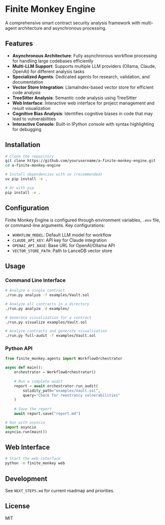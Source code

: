 # Finite Monkey Engine

A comprehensive smart contract security analysis framework with multi-agent architecture and asynchronous processing.

## Features

- **Asynchronous Architecture**: Fully asynchronous workflow processing for handling large codebases efficiently
- **Multi-LLM Support**: Supports multiple LLM providers (Ollama, Claude, OpenAI) for different analysis tasks
- **Specialized Agents**: Dedicated agents for research, validation, and documentation
- **Vector Store Integration**: LlamaIndex-based vector store for efficient code analysis
- **TreeSitter Analysis**: Semantic code analysis using TreeSitter
- **Web Interface**: Interactive web interface for project management and result visualization
- **Cognitive Bias Analysis**: Identifies cognitive biases in code that may lead to vulnerabilities
- **Interactive Console**: Built-in IPython console with syntax highlighting for debugging

## Installation

```bash
# Clone the repository
git clone https://github.com/yourusername/a-finite-monkey-engine.git
cd a-finite-monkey-engine

# Install dependencies with uv (recommended)
uv pip install -e .

# Or with pip
pip install -e .
```

## Configuration

Finite Monkey Engine is configured through environment variables, `.env` file, or command-line arguments. Key configurations:

- `WORKFLOW_MODEL`: Default LLM model for workflow
- `CLAUDE_API_KEY`: API key for Claude integration
- `OPENAI_API_BASE`: Base URL for OpenAI/Ollama API
- `VECTOR_STORE_PATH`: Path to LanceDB vector store

## Usage

### Command Line Interface

```bash
# Analyze a single contract
./run.py analyze -f examples/Vault.sol

# Analyze all contracts in a directory
./run.py analyze -d examples/

# Generate visualization for a contract
./run.py visualize examples/Vault.sol

# Analyze contracts and generate visualization
./run.py full-audit -f examples/Vault.sol
```

### Python API

```python
from finite_monkey.agents import WorkflowOrchestrator

async def main():
    orchestrator = WorkflowOrchestrator()
    
    # Run a complete audit
    report = await orchestrator.run_audit(
        solidity_path="examples/Vault.sol",
        query="Check for reentrancy vulnerabilities"
    )
    
    # Save the report
    await report.save("report.md")

# Run with asyncio
import asyncio
asyncio.run(main())
```

## Web Interface

```bash
# Start the web interface
python -m finite_monkey web
```

## Development

See `NEXT_STEPS.md` for current roadmap and priorities.

## License

MIT